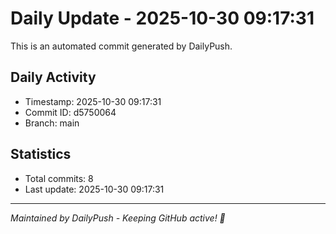 # Daily Update - 2025-10-30 09:17:31

This is an automated commit generated by DailyPush.

## Daily Activity
- Timestamp: 2025-10-30 09:17:31
- Commit ID: d5750064
- Branch: main

## Statistics
- Total commits: 8
- Last update: 2025-10-30 09:17:31

---
*Maintained by DailyPush - Keeping GitHub active! 🚀*
